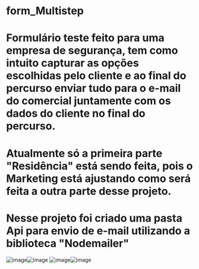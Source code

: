 # form_Multistep

# Formulário teste feito para uma empresa de segurança, tem como intuito capturar as opções escolhidas pelo cliente e ao final do percurso enviar tudo para o e-mail do comercial juntamente com os dados do cliente no final do percurso.
# Atualmente só a primeira parte "Residência" está sendo feita, pois o Marketing está ajustando como será feita a outra parte desse projeto.

# Nesse projeto foi criado uma pasta Api para envio de e-mail utilizando a biblioteca "Nodemailer"

![image](https://github.com/Shystra/form_Multistep/assets/124002796/e8c498b4-0634-4889-b38a-94b6cf47d4e1)![image](https://github.com/Shystra/form_Multistep/assets/124002796/e0de0ca6-cf4e-4b6a-ab7e-6286caea8487)
![image](https://github.com/Shystra/form_Multistep/assets/124002796/085f2acb-256d-4adc-8243-e934816ea1db)![image](https://github.com/Shystra/form_Multistep/assets/124002796/0eb13203-2a93-4930-b6d4-d7eb5c650337)



